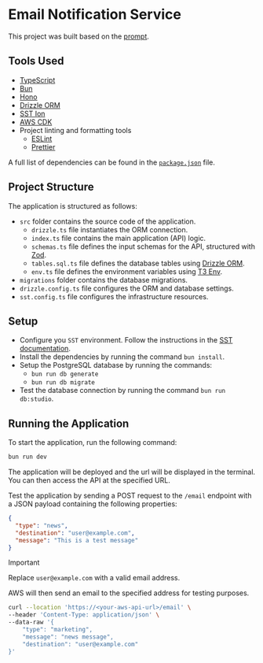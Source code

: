 # Email Notification Service

This project was built based on the [prompt](PROMPT.md). 

## Tools Used

- [TypeScript](https://www.typescriptlang.org/)
- [Bun](https://bun.sh/)
- [Hono](https://honojs.dev/)
- [Drizzle ORM](https://drizzle-orm.com/)
- [SST Ion](https://ion.sst.dev/)
- [AWS CDK](https://aws.amazon.com/cdk/)
- Project linting and formatting tools
  - [ESLint](https://eslint.org/)
  - [Prettier](https://prettier.io/)
  
A full list of dependencies can be found in the [`package.json`](./package.json) file.

## Project Structure

The application is structured as follows:

- `src` folder contains the source code of the application.
  - `drizzle.ts` file instantiates the ORM connection.
  - `index.ts` file contains the main application (API) logic.
  - `schemas.ts` file defines the input schemas for the API, structured with [Zod](https://zod.dev/).
  - `tables.sql.ts` file defines the database tables using [Drizzle ORM](https://drizzle-orm.com/).
  - `env.ts` file defines the environment variables using [T3 Env](https://github.com/T3-OSS/env-core).
- `migrations` folder contains the database migrations.
- `drizzle.config.ts` file configures the ORM and database settings.
- `sst.config.ts` file configures the infrastructure resources.

## Setup

- Configure you `SST` environment. Follow the instructions in the [SST documentation](https://ion.sst.dev/docs/).
- Install the dependencies by running the command `bun install`.
- Setup the PostgreSQL database by running the commands: 
  - `bun run db generate`
  - `bun run db migrate`
- Test the database connection by running the command `bun run db:studio`.

## Running the Application

To start the application, run the following command:

```bash
bun run dev
```

The application will be deployed and the url will be displayed in the terminal. You can then access the API at the specified URL.

Test the application by sending a POST request to the `/email` endpoint with a JSON payload containing the following properties:

```json
{
  "type": "news",
  "destination": "user@example.com",
  "message": "This is a test message"
}
```

> [!IMPORTANT]  
> Replace `user@example.com` with a valid email address.

AWS will then send an email to the specified address for testing purposes.

```bash
curl --location 'https://<your-aws-api-url>/email' \
--header 'Content-Type: application/json' \
--data-raw '{
	"type": "marketing",
	"message": "news message",
	"destination": "user@example.com"
}'
```